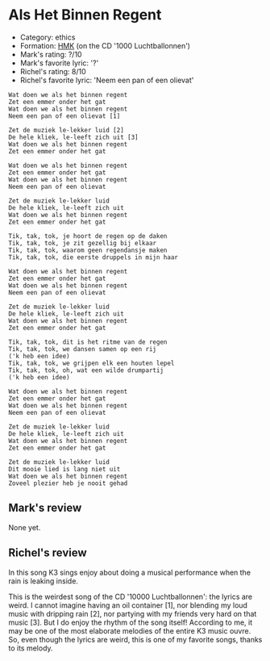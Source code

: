 # Als Het Binnen Regent

 * Category: ethics
 * Formation: [HMK](Hkm.md) (on the CD '1000 Luchtballonnen')
 * Mark's rating: ?/10
 * Mark's  favorite lyric: '?'
 * Richel's rating: 8/10
 * Richel's  favorite lyric: 'Neem een pan of een olievat'

```
Wat doen we als het binnen regent
Zet een emmer onder het gat
Wat doen we als het binnen regent
Neem een pan of een olievat [1]

Zet de muziek le-lekker luid [2]
De hele kliek, le-leeft zich uit [3]
Wat doen we als het binnen regent
Zet een emmer onder het gat

Wat doen we als het binnen regent
Zet een emmer onder het gat
Wat doen we als het binnen regent
Neem een pan of een olievat

Zet de muziek le-lekker luid
De hele kliek, le-leeft zich uit
Wat doen we als het binnen regent
Zet een emmer onder het gat

Tik, tak, tok, je hoort de regen op de daken
Tik, tak, tok, je zit gezellig bij elkaar
Tik, tak, tok, waarom geen regendansje maken
Tik, tak, tok, die eerste druppels in mijn haar

Wat doen we als het binnen regent
Zet een emmer onder het gat
Wat doen we als het binnen regent
Neem een pan of een olievat

Zet de muziek le-lekker luid
De hele kliek, le-leeft zich uit
Wat doen we als het binnen regent
Zet een emmer onder het gat

Tik, tak, tok, dit is het ritme van de regen
Tik, tak, tok, we dansen samen op een rij
('k heb een idee)
Tik, tak, tok, we grijpen elk een houten lepel
Tik, tak, tok, oh, wat een wilde drumpartij
('k heb een idee)

Wat doen we als het binnen regent
Zet een emmer onder het gat
Wat doen we als het binnen regent
Neem een pan of een olievat

Zet de muziek le-lekker luid
De hele kliek, le-leeft zich uit
Wat doen we als het binnen regent
Zet een emmer onder het gat

Zet de muziek le-lekker luid
Dit mooie lied is lang niet uit
Wat doen we als het binnen regent
Zoveel plezier heb je nooit gehad
```

## Mark's review

None yet.

## Richel's review

In this song K3 sings enjoy about doing a musical performance when the rain is leaking inside.

This is the weirdest song of the CD '10000 Luchtballonnen': the lyrics are weird. 
I cannot imagine having an oil container [1], nor blending my loud music with dripping rain [2],
nor partying with my friends very hard on that music [3]. But I do enjoy the rhythm of the song
itself! According to me, it may be one of the most elaborate melodies of the entire K3 music ouvre.
So, even though the lyrics are weird, this is one of my favorite songs, thanks to its melody.
